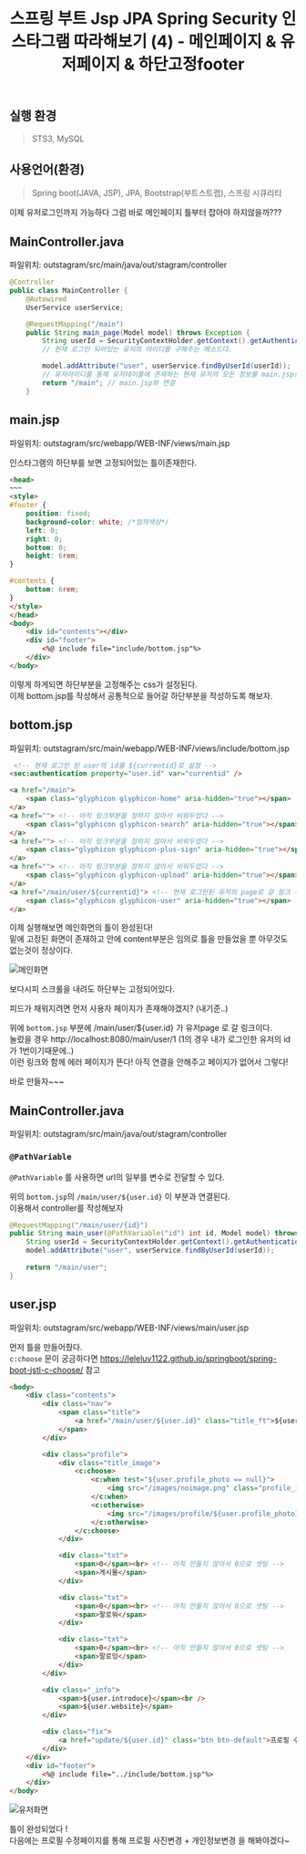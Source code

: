 ﻿---
title: "스프링 부트 Jsp JPA Spring Security 인스타그램 따라해보기 (4) - 메인페이지 & 유저페이지 & 하단고정footer"
categories: springboot
comments: true
---

## 실행 환경
 > STS3, MySQL

## 사용언어(환경)
 > Spring boot(JAVA, JSP), JPA, Bootstrap(부트스트랩), 스프링 시큐리티


이제 유저로그인까지 가능하다  그럼 바로 메인페이지 틀부터 잡아야 하지않을까???  


## MainController.java
 파일위치: outstagram/src/main/java/out/stagram/controller

```java
@Controller
public class MainController {
	@Autowired
	UserService userService;

	@RequestMapping("/main")
	public String main_page(Model model) throws Exception {
		String userId = SecurityContextHolder.getContext().getAuthentication().getName();
		// 현재 로그인 되어있는 유저의 아이디를 구해주는 메소드다.

		model.addAttribute("user", userService.findByUserId(userId)); 
		// 유저아이디를 통해 유저테이블에 존재하는 현재 유저의 모든 정보를 main.jsp로 보내준다.
		return "/main"; // main.jsp와 연결
	}
```


## main.jsp
 파일위치: outstagram/src/webapp/WEB-INF/views/main.jsp

인스타그램의 하단부를 보면 고정되어있는 틀이존재한다.

```html
<head>
~~~
<style>
#footer {
	position: fixed;
	background-color: white; /*임의색상*/
	left: 0;
	right: 0;
	bottom: 0;
	height: 6rem;
}

#contents {
	bottom: 6rem;
}
</style>
</head>
<body>
	<div id="contents"></div>
	<div id="footer">
		<%@ include file="include/bottom.jsp"%>
	</div>
</body>
```

이렇게 하게되면 하단부분을 고정해주는 css가 설정된다.  
이제 bottom.jsp를 작성해서 공통적으로 들어갈 하단부분을 작성하도록 해보자.  

## bottom.jsp
 파일위치: outstagram/src/main/webapp/WEB-INF/views/include/bottom.jsp

```html
 <!-- 현재 로그인 된 user의 id를 ${currentid}로 설정 -->
<sec:authentication property="user.id" var="currentid" />

<a href="/main">
	<span class="glyphicon glyphicon-home" aria-hidden="true"></span>
</a>
<a href=""> <!-- 아직 링크부분을 정하지 않아서 비워두었다 -->
	<span class="glyphicon glyphicon-search" aria-hidden="true"></span>
</a>
<a href=""> <!-- 아직 링크부분을 정하지 않아서 비워두었다 -->
	<span class="glyphicon glyphicon-plus-sign" aria-hidden="true"></span>
</a>
<a href=""> <!-- 아직 링크부분을 정하지 않아서 비워두었다 -->
	<span class="glyphicon glyphicon-upload" aria-hidden="true"></span>
</a>
<a href="/main/user/${currentid}"> <!-- 현재 로그인된 유저의 page로 갈 링크 -->
	<span class="glyphicon glyphicon-user" aria-hidden="true"></span>
</a>
```

이제 실행해보면 메인화면의 틀이 완성된다!  
밑에 고정된 화면이 존재하고 안에 content부분은 임의로 틀을 만들었을 뿐 아무것도 없는것이 정상이다.  

![메인화면](../../../assets/4-1.JPG)

보다시피 스크롤을 내려도 하단부는 고정되어있다.  


피드가 채워지려면 먼저 사용자 페이지가 존재해야겠지? (내기준..)  

위에 `bottom.jsp` 부분에 /main/user/${user.id} 가 유저page 로 갈 링크이다.  
눌렀을 경우 http://localhost:8080/main/user/1 (1의 경우 내가 로그인한 유저의 id가 1번이기때문에..)  
이런 링크와 함께 에러 페이지가 뜬다! 아직 연결을 안해주고 페이지가 없어서 그렇다!  

바로 만들자~~~  


## MainController.java
 파일위치: outstagram/src/main/java/out/stagram/controller

### `@PathVariable`
 `@PathVariable` 를 사용하면 url의 일부를 변수로 전달할 수 있다.

위의 `bottom.jsp`의  `/main/user/${user.id}` 이 부분과 연결된다.  
이용해서 controller를 작성해보자  

```java
@RequestMapping("/main/user/{id}")
public String main_user(@PathVariable("id") int id, Model model) throws Exception {
	String userId = SecurityContextHolder.getContext().getAuthentication().getName();
	model.addAttribute("user", userService.findByUserId(userId));
	
	return "/main/user";
}
```

## user.jsp
 파일위치: outstagram/src/webapp/WEB-INF/views/main/user.jsp

먼저 틀을 만들어줬다.  
`c:choose` 문이 궁금하다면 <https://leleluv1122.github.io/springboot/spring-boot-jstl-c-choose/>  참고  

```html
<body>
	<div class="contents">
		<div class="nav">
			<span class="title"> 
				<a href="/main/user/${user.id}" class="title_ft">${user.userId}</a>
			</span>
		</div>

		<div class="profile">
			<div class="title_image">
				<c:choose>
					<c:when test="${user.profile_photo == null}">
						<img src="/images/noimage.png" class="profile_image">
					</c:when>
					<c:otherwise>
						<img src="/images/profile/${user.profile_photo}" class="profile_image">
					</c:otherwise>
				</c:choose>
			</div>

			<div class="txt">
				<span>0</span><br> <!-- 아직 만들지 않아서 0으로 셋팅 -->
				<span>게시물</span>
			</div>

			<div class="txt">
				<span>0</span><br> <!-- 아직 만들지 않아서 0으로 셋팅 -->
				<span>팔로워</span>
			</div>

			<div class="txt">
				<span>0</span><br> <!-- 아직 만들지 않아서 0으로 셋팅 -->
				<span>팔로잉</span>
			</div>
		</div>

		<div class="_info">
			<span>${user.introduce}</span><br /> 
			<span>${user.website}</span>
		</div>

		<div class="fix">
			<a href="update/${user.id}" class="btn btn-default">프로필 수정</a>
		</div>
	</div>
	<div id="footer">
		<%@ include file="../include/bottom.jsp"%>
	</div>
</body>
```

![유저화면](../../../assets/4-2.JPG)

틀이 완성되었다 !  
다음에는 프로필 수정페이지를 통해 프로필 사진변경 + 개인정보변경 을 해봐야겠다~